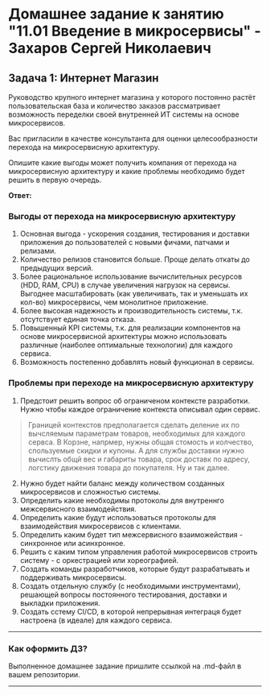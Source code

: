 # Домашнее задание к занятию "11.01 Введение в микросервисы" - Захаров Сергей Николаевич

## Задача 1: Интернет Магазин

Руководство крупного интернет магазина у которого постоянно растёт пользовательская база и количество заказов рассматривает возможность переделки своей внутренней ИТ системы на основе микросервисов. 

Вас пригласили в качестве консультанта для оценки целесообразности перехода на микросервисную архитектуру. 

Опишите какие выгоды может получить компания от перехода на микросервисную архитектуру и какие проблемы необходимо будет решить в первую очередь.

**Ответ:**
### Выгоды от перехода на микросервисную архитектуру

1. Основная выгода - ускорения создания, тестирования и доставки приложения до пользователей с новыми фичами, патчами и релизами. 
2. Количество релизов становится больше. Проще делать откаты до предыдущих версий.
3. Более рациональное использование вычислительных ресурсов (HDD, RAM, CPU) в случае увеличения нагрузок на сервисы. Выгоднее масштабировать (как увеличивать, так и уменьшать их кол-во) микросервисы, чем монолитное приложение. 
4. Более высокая надежность и производительность системы, т.к. отсутствует единая точка отказа.
5. Повышенный  KPI системы, т.к. для реализации компонентов на основе микросервисной архитектуры можно использовать различные (наиболее оптимальные технологии) для каждого сервиса.
6. Возможность постепенно добавлять новый функционал в сервисы.

### Проблемы при переходе на микросервисную архитектуру

1. Предстоит решить вопрос об ограниченом контексте разработки. Нужно чтобы каждое ограничение контекста описывал один сервис.
> Границей контекстов предполагается сделать деление их по вычсляемым параметрам товаров, необходимых для каждого сервса. В Корзне, напрмер, нужны общая стомость и колчество, спользуемые скидки и купоны. А для службы доставки нужно вычислть общй вес и габариты товара, срок доставк по адресу, логстику движения товара до покупателя. Ну и так далее. 
2. Нужно будет найти баланс между количеством созданных микросервисов и сложностью системы.
3. Определить какие необходимы протоколы для внутреннго межсервисного взаимодействия.
4. Определить какие будут использоваться протоколы для взаимодействия микросервисов с клиентами.
5. Определить каким будет тип межсервисного взаиможействия - синхронное или асинхронное.
6. Решить с каким типом управления работой микросервисов строить систему - с оркестрацией или хореографией.
7. Создать команды разработчиков, которые будут разрабатывать и поддерживать микросервисы. 
8. Создать отдельную службу (с необходимыми инструментами), решающей вопросы постоянного тестирования, доставки и выкладки приложения.
9. Создать сстему CI/CD, в которой непрерывная интеграця будет настроена (в идеале) для каждого сервиса.


---

### Как оформить ДЗ?

Выполненное домашнее задание пришлите ссылкой на .md-файл в вашем репозитории.

---
